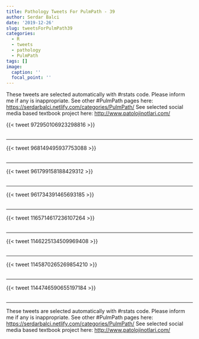 ```yaml
---
title: Pathology Tweets For PulmPath - 39
author: Serdar Balci
date: '2019-12-26'
slug: tweetsForPulmPath39
categories:
  - R
  - tweets
  - pathology
  - PulmPath
tags: []
image:
  caption: ''
  focal_point: ''
---
```



These tweets are selected automatically with #rstats code. Please inform me if any is inappropriate.
See other #PulmPath pages here: https://serdarbalci.netlify.com/categories/PulmPath/ 
See selected social media based textbook project here: http://www.patolojinotlari.com/

{{< tweet 972950106923298816 >}}
<br>
<br>
<hr>
{{< tweet 968149495937753088 >}}
<br>
<br>
<hr>
{{< tweet 961799158188429312 >}}
<br>
<br>
<hr>
{{< tweet 961734391465693185 >}}
<br>
<br>
<hr>
{{< tweet 1165714617236107264 >}}
<br>
<br>
<hr>
{{< tweet 1146225134509969408 >}}
<br>
<br>
<hr>
{{< tweet 1145870265269854210 >}}
<br>
<br>
<hr>
{{< tweet 1144746590655197184 >}}
<br>
<br>
<hr>


These tweets are selected automatically with #rstats code. Please inform me if any is inappropriate.
See other #PulmPath pages here: https://serdarbalci.netlify.com/categories/PulmPath/ 
See selected social media based textbook project here: http://www.patolojinotlari.com/
